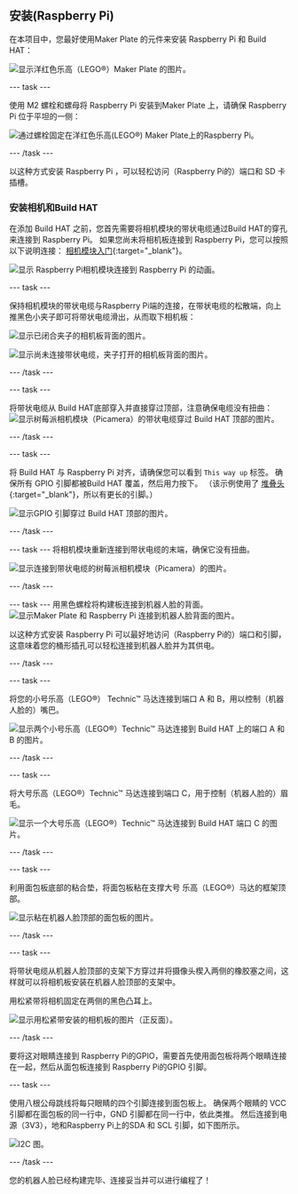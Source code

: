 ## 安装(Raspberry Pi)

在本项目中，您最好使用Maker Plate 的元件来安装 Raspberry Pi 和 Build HAT：

![显示洋红色乐高（LEGO®）Maker Plate 的图片。](images/build_10.png)

--- task ---

使用 M2 螺栓和螺母将 Raspberry Pi 安装到Maker Plate 上，请确保 Raspberry Pi 位于平坦的一侧：

 ![通过螺栓固定在洋红色乐高(LEGO®) Maker Plate上的Raspberry Pi。](images/build_11.jpg)

--- /task ---

以这种方式安装 Raspberry Pi ，可以轻松访问（Raspberry Pi的）端口和 SD 卡插槽。

### 安装相机和Build HAT

在添加 Build HAT 之前，您首先需要将相机模块的带状电缆通过Build HAT的穿孔来连接到 Raspberry Pi。 如果您尚未将相机板连接到 Raspberry Pi，您可以按照以下说明连接： [相机模块入门](https://projects.raspberrypi.org/zh-CN/projects/getting-started-with-picamera){:target="_blank"}。

![显示 Raspberry Pi相机模块连接到 Raspberry Pi 的动画。](images/connect-camera.gif)

--- task ---

保持相机模块的带状电缆与Raspberry Pi端的连接，在带状电缆的松散端，向上推黑色小夹子即可将带状电缆滑出，从而取下相机板：

![显示已闭合夹子的相机板背面的图片。](images/build_12.jpg)

![显示尚未连接带状电缆，夹子打开的相机板背面的图片。](images/build_13.jpg)

--- /task ---

--- task ---

将带状电缆从 Build HAT底部穿入并直接穿过顶部，注意确保电缆没有扭曲：![显示树莓派相机模块（Picamera）的带状电缆穿过 Build HAT 顶部的图片。](images/build_14.jpg)

--- /task ---

--- task ---

将 Build HAT 与 Raspberry Pi 对齐，请确保您可以看到 `This way up` 标签。 确保所有 GPIO 引脚都被Build HAT 覆盖，然后用力按下。 （该示例使用了 [堆叠头](https://www.adafruit.com/product/2223){:target="_blank"}，所以有更长的引脚。）

![显示GPIO 引脚穿过 Build HAT 顶部的图片。](images/build_15.jpg)

--- /task ---

--- task --- 将相机模块重新连接到带状电缆的末端，确保它没有扭曲。

![显示连接到带状电缆的树莓派相机模块（Picamera）的图片。](images/build_16.jpg)

--- /task ---

--- task --- 用黑色螺栓将构建板连接到机器人脸的背面。![显示Maker Plate 和 Raspberry Pi 连接到机器人脸背面的图片。](images/build_17.jpg)

以这种方式安装 Raspberry Pi 可以最好地访问（Raspberry Pi的）端口和引脚，这意味着您的桶形插孔可以轻松连接到机器人脸并为其供电。

--- /task ---

--- task ---

将您的小号乐高（LEGO®） Technic™ 马达连接到端口 A 和 B，用以控制（机器人脸的）嘴巴。

![显示两个小号乐高（LEGO®）Technic™ 马达连接到 Build HAT 上的端口 A 和 B 的图片。](images/build_18.jpg)

--- /task ---

--- task ---

将大号乐高（LEGO®）Technic™ 马达连接到端口 C，用于控制（机器人脸的）眉毛。

![显示一个大号乐高（LEGO®）Technic™ 马达连接到 Build HAT 端口 C 的图片。](images/build_19.jpg)

--- /task ---

--- task ---

利用面包板底部的粘合垫，将面包板粘在支撑大号 乐高（LEGO®）马达的框架顶部。

![显示粘在机器人脸顶部的面包板的图片。](images/build_20.jpg)

--- /task ---

--- task ---

将带状电缆从机器人脸顶部的支架下方穿过并将摄像头楔入两侧的橡胶塞之间，这样就可以将相机板安装在机器人脸顶部的支架中。

用松紧带将相机固定在两侧的黑色凸耳上。

![显示用松紧带安装的相机板的图片（正反面）。](images/build_21.jpg)

--- /task ---

要将这对眼睛连接到 Raspberry Pi的GPIO，需要首先使用面包板将两个眼睛连接在一起，然后从面包板连接到 Raspberry Pi的GPIO 引脚。

--- task ---

使用八根公母跳线将每只眼睛的四个引脚连接到面包板上。 确保两个眼睛的 VCC 引脚都在面包板的同一行中，GND 引脚都在同一行中，依此类推。 然后连接到电源（3V3），地和Raspberry Pi上的SDA 和 SCL 引脚，如下图所示。

![I2C 图。](images/eye_wiring.png)

--- /task ---

您的机器人脸已经构建完毕、连接妥当并可以进行编程了！





